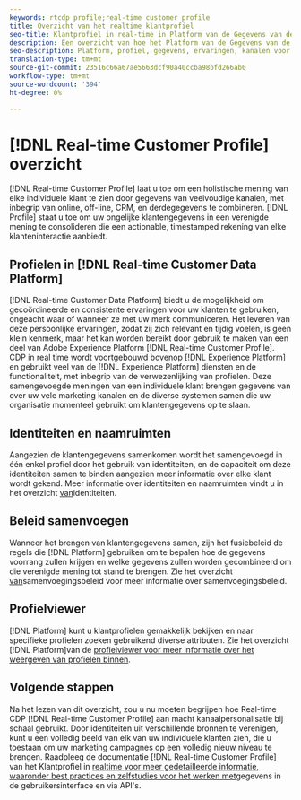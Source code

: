 ```yaml
---
keywords: rtcdp profile;real-time customer profile
title: Overzicht van het realtime klantprofiel
seo-title: Klantprofiel in real-time in Platform van de Gegevens van de Klant in real-time
description: Een overzicht van hoe het Platform van de Gegevens van de Klant in real time u toelaat om gecoördineerde, verenigbare, relevante ervaringen voor uw klanten te drijven gebruikend de Profielen van de Klant in real time.
seo-description: Platform, profiel, gegevens, ervaringen, kanalen voor klantgegevens in realtime
translation-type: tm+mt
source-git-commit: 23516c66a67ae5663dcf90a40ccba98bfd266ab0
workflow-type: tm+mt
source-wordcount: '394'
ht-degree: 0%

---
```



# [!DNL Real-time Customer Profile] overzicht

[!DNL Real-time Customer Profile] laat u toe om een holistische mening van elke individuele klant te zien door gegevens van veelvoudige kanalen, met inbegrip van online, off-line, CRM, en derdegegevens te combineren. [!DNL Profile] staat u toe om uw ongelijke klantengegevens in een verenigde mening te consolideren die een actionable, timestamped rekening van elke klanteninteractie aanbiedt.

## Profielen in [!DNL Real-time Customer Data Platform]

[!DNL Real-time Customer Data Platform] biedt u de mogelijkheid om gecoördineerde en consistente ervaringen voor uw klanten te gebruiken, ongeacht waar of wanneer ze met uw merk communiceren. Het leveren van deze persoonlijke ervaringen, zodat zij zich relevant en tijdig voelen, is geen klein kenmerk, maar het kan worden bereikt door gebruik te maken van een deel van Adobe Experience Platform [!DNL Real-time Customer Profile]. CDP in real time wordt voortgebouwd bovenop [!DNL Experience Platform] en gebruikt veel van de [!DNL Experience Platform] diensten en de functionaliteit, met inbegrip van de verwezenlijking van profielen. Deze samengevoegde meningen van een individuele klant brengen gegevens van over uw vele marketing kanalen en de diverse systemen samen die uw organisatie momenteel gebruikt om klantengegevens op te slaan.

## Identiteiten en naamruimten

Aangezien de klantengegevens samenkomen wordt het samengevoegd in één enkel profiel door het gebruik van identiteiten, en de capaciteit om deze identiteiten samen te binden aangezien meer informatie over elke klant wordt gekend. Meer informatie over identiteiten en naamruimten vindt u in het overzicht [van](/help/rtcdp/profile/identities-overview.md)identiteiten.

## Beleid samenvoegen

Wanneer het brengen van klantengegevens samen, zijn het fusiebeleid de regels die [!DNL Platform] gebruiken om te bepalen hoe de gegevens voorrang zullen krijgen en welke gegevens zullen worden gecombineerd om die verenigde mening tot stand te brengen. Zie het overzicht [van](/help/rtcdp/profile/merge-policies.md)samenvoegingsbeleid voor meer informatie over samenvoegingsbeleid.

## Profielviewer

[!DNL Platform] kunt u klantprofielen gemakkelijk bekijken en naar specifieke profielen zoeken gebruikend diverse attributen. Zie het overzicht [!DNL Platform]van de [profielviewer voor meer informatie over het weergeven van profielen binnen](/help/rtcdp/profile/profile-viewer.md).

## Volgende stappen

Na het lezen van dit overzicht, zou u nu moeten begrijpen hoe Real-time CDP [!DNL Real-time Customer Profile] aan macht kanaalpersonalisatie bij schaal gebruikt. Door identiteiten uit verschillende bronnen te verenigen, kunt u een volledig beeld van elk van uw individuele klanten zien, die u toestaan om uw marketing campagnes op een volledig nieuw niveau te brengen. Raadpleeg de documentatie [!DNL Real-time Customer Profile] van het Klantprofiel in [realtime voor meer gedetailleerde informatie, waaronder best practices en zelfstudies voor het werken met](../../profile/home.md)gegevens in de gebruikersinterface en via API&#39;s.